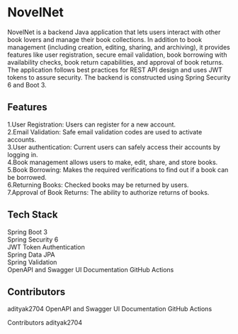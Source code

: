 # NovelNet

NovelNet is a backend Java application that lets users interact with other book lovers and manage their book collections. In addition to book management (including creation, editing, sharing, and archiving), it provides features like user registration, secure email validation, book borrowing with availability checks, book return capabilities, and approval of book returns. The application follows best practices for REST API design and uses JWT tokens to assure security. The backend is constructed using Spring Security 6 and Boot 3.


## Features

1.User Registration: Users can register for a new account.  
2.Email Validation: Safe email validation codes are used to activate accounts.  
3.User authentication: Current users can safely access their accounts by logging in.   
4.Book management allows users to make, edit, share, and store books.    
5.Book Borrowing: Makes the required verifications to find out if a book can be borrowed.   
6.Returning Books: Checked books may be returned by users.    
7.Approval of Book Returns: The ability to authorize returns of books.
## Tech Stack

Spring Boot 3   
Spring Security 6   
JWT Token Authentication  
Spring Data JPA   
Spring Validation   
OpenAPI and Swagger UI Documentation
GitHub Actions


## Contributors

adityak2704
OpenAPI and Swagger UI Documentation GitHub Actions

Contributors
adityak2704
